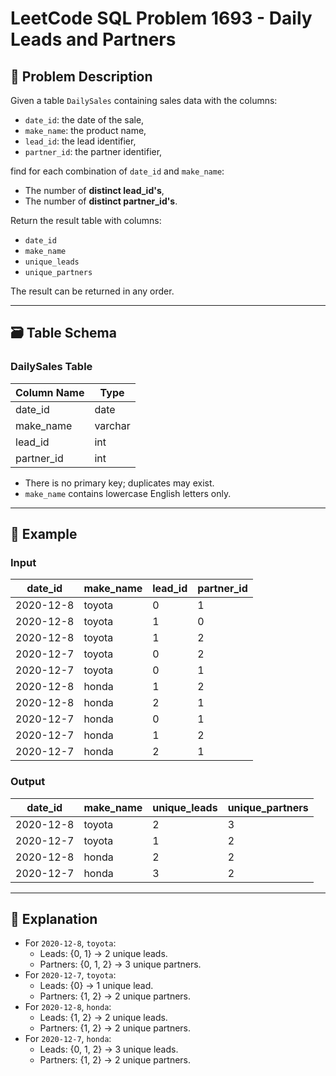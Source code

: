 # LeetCode SQL Problem 1693 - Daily Leads and Partners

## 📘 Problem Description

Given a table `DailySales` containing sales data with the columns:

- `date_id`: the date of the sale,
- `make_name`: the product name,
- `lead_id`: the lead identifier,
- `partner_id`: the partner identifier,

find for each combination of `date_id` and `make_name`:

- The number of **distinct lead_id's**,
- The number of **distinct partner_id's**.

Return the result table with columns:

- `date_id`
- `make_name`
- `unique_leads`
- `unique_partners`

The result can be returned in any order.

---

## 🗃️ Table Schema

### DailySales Table

| Column Name | Type    |
|-------------|---------|
| date_id     | date    |
| make_name   | varchar |
| lead_id     | int     |
| partner_id  | int     |

- There is no primary key; duplicates may exist.
- `make_name` contains lowercase English letters only.

---

## 🧪 Example

### Input

| date_id   | make_name | lead_id | partner_id |
|-----------|-----------|---------|------------|
| 2020-12-8 | toyota    | 0       | 1          |
| 2020-12-8 | toyota    | 1       | 0          |
| 2020-12-8 | toyota    | 1       | 2          |
| 2020-12-7 | toyota    | 0       | 2          |
| 2020-12-7 | toyota    | 0       | 1          |
| 2020-12-8 | honda     | 1       | 2          |
| 2020-12-8 | honda     | 2       | 1          |
| 2020-12-7 | honda     | 0       | 1          |
| 2020-12-7 | honda     | 1       | 2          |
| 2020-12-7 | honda     | 2       | 1          |

### Output

| date_id   | make_name | unique_leads | unique_partners |
|-----------|-----------|--------------|-----------------|
| 2020-12-8 | toyota    | 2            | 3               |
| 2020-12-7 | toyota    | 1            | 2               |
| 2020-12-8 | honda     | 2            | 2               |
| 2020-12-7 | honda     | 3            | 2               |

---

## 🧠 Explanation

- For `2020-12-8`, `toyota`:
    - Leads: {0, 1} → 2 unique leads.
    - Partners: {0, 1, 2} → 3 unique partners.
- For `2020-12-7`, `toyota`:
    - Leads: {0} → 1 unique lead.
    - Partners: {1, 2} → 2 unique partners.
- For `2020-12-8`, `honda`:
    - Leads: {1, 2} → 2 unique leads.
    - Partners: {1, 2} → 2 unique partners.
- For `2020-12-7`, `honda`:
    - Leads: {0, 1, 2} → 3 unique leads.
    - Partners: {1, 2} → 2 unique partners.
